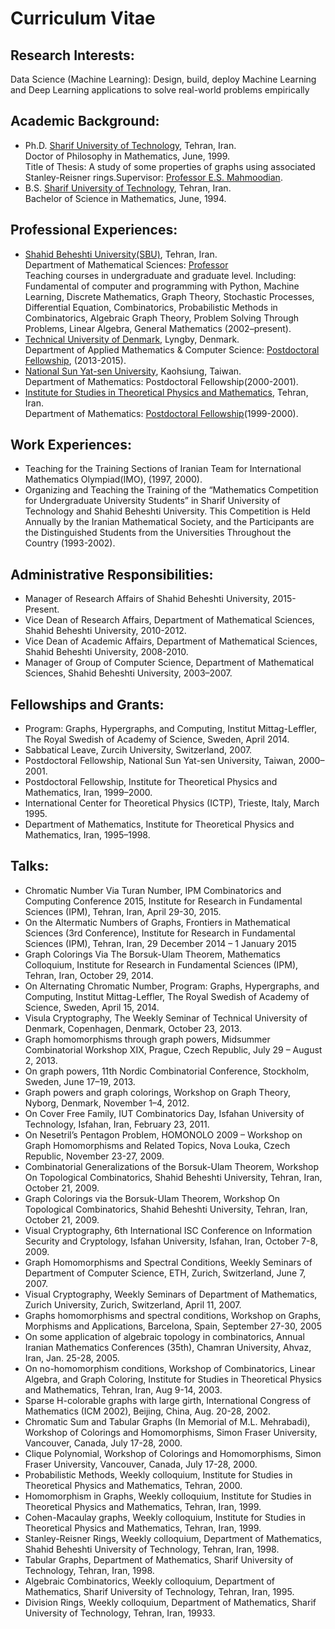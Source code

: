 # Curriculum Vitae
## Research Interests:
Data Science (Machine Learning): Design, build, deploy Machine Learning and Deep Learning applications to solve real-world 
problems empirically

## Academic Background:
- Ph.D.  [Sharif University of Technology](http://www.en.sharif.edu), Tehran, Iran. <br>
Doctor of Philosophy in Mathematics, June, 1999. <br>
Title of Thesis: A study of some properties of graphs using associated  Stanley-Reisner rings.Supervisor: [Professor E.S. Mahmoodian](http://sina.sharif.edu/~emahmood/).
- B.S.   [Sharif University of Technology](http://www.en.sharif.edu), Tehran, Iran. <br>
Bachelor of Science in Mathematics, June, 1994.

## Professional Experiences:
- [Shahid Beheshti University(SBU)](http://en.sbu.ac.ir/), Tehran, Iran. <br>
Department of Mathematical Sciences: [Professor](http://facultymembers.sbu.ac.ir/hhaji/) <br>
Teaching courses in undergraduate and graduate level. Including: Fundamental of computer and programming with Python, 
Machine Learning, Discrete Mathematics, Graph Theory, Stochastic Processes, Differential Equation, Combinatorics, 
Probabilistic Methods in Combinatorics, Algebraic Graph Theory, Problem Solving Through Problems, Linear Algebra, 
General Mathematics (2002–present).
- [Technical University of Denmark](http://www.dtu.dk), Lyngby, Denmark. <br>
Department of Applied Mathematics & Computer Science: [Postdoctoral Fellowship](http://orbit.dtu.dk/en/persons/hossein-hajiabolhassan(6235f452-7084-451c-8523-8815606cb4ba).html), (2013-2015).
- [National Sun Yat-sen University](http://www.nsysu.edu.tw), Kaohsiung, Taiwan. <br>
Department of Mathematics: Postdoctoral Fellowship(2000-2001).
- [Institute for Studies in Theoretical Physics and Mathematics](http://www.ipm.ac.ir), Tehran, Iran. <br>
Department of Mathematics: [Postdoctoral Fellowship](http://www.ipm.ac.ir/personalinfo.jsp?PeopleCode=IP9900195)(1999-2000).

## Work Experiences:
- Teaching for the Training Sections of Iranian Team for International Mathematics Olympiad(IMO), (1997, 2000).
- Organizing and Teaching the Training of the “Mathematics Competition for  Undergraduate University Students” in Sharif 
University of Technology and Shahid Beheshti University. This Competition is Held Annually by the  Iranian Mathematical 
Society, and the Participants are the Distinguished Students from the Universities Throughout the Country (1993-2002).

## Administrative Responsibilities:
- Manager of Research Affairs of Shahid Beheshti University, 2015-Present.
- Vice Dean of Research Affairs, Department of Mathematical Sciences, Shahid Beheshti University, 2010-2012.
- Vice Dean of Academic Affairs, Department of Mathematical Sciences, Shahid Beheshti  University, 2008-2010.
- Manager of Group of Computer Science, Department of Mathematical Sciences,  Shahid Beheshti University, 2003–2007.

## Fellowships and Grants:
- Program: Graphs, Hypergraphs, and Computing, Institut Mittag-Leffler, The Royal Swedish of Academy of Science, 
Sweden, April 2014.
- Sabbatical Leave, Zurcih University, Switzerland, 2007.
- Postdoctoral Fellowship, National Sun Yat-sen University, Taiwan, 2000–2001.
- Postdoctoral Fellowship, Institute for Theoretical Physics and Mathematics, Iran, 1999–2000.
- International Center for Theoretical Physics (ICTP), Trieste, Italy, March 1995. 
- Department of Mathematics, Institute for Theoretical Physics and Mathematics, Iran, 1995–1998. 

## Talks:
- Chromatic Number Via Turan Number, IPM Combinatorics and Computing   Conference 2015, Institute for Research in 
Fundamental Sciences (IPM), Tehran, Iran, April 29-30, 2015.
- On the Altermatic Numbers of Graphs, Frontiers in Mathematical Sciences (3rd Conference), Institute for Research in 
Fundamental Sciences (IPM), Tehran, Iran, 29 December 2014 – 1 January 2015
- Graph Colorings Via The Borsuk-Ulam Theorem, Mathematics Colloquium, Institute for Research in Fundamental Sciences (IPM), 
Tehran, Iran, October 29, 2014. 
- On Alternating Chromatic Number, Program: Graphs, Hypergraphs, and Computing, Institut Mittag-Leffler, The Royal Swedish of 
Academy of Science, Sweden, April 15, 2014.
- Visula Cryptography, The Weekly Seminar of Technical University of Denmark, Copenhagen, Denmark, October 23, 2013.
- Graph homomorphisms through graph powers, Midsummer Combinatorial Workshop XIX,  Prague, Czech Republic, 
July 29 – August 2, 2013.
- On graph powers, 11th Nordic Combinatorial Conference, Stockholm, Sweden, June 17–19, 2013. 
- Graph powers and graph colorings, Workshop on Graph Theory, Nyborg, Denmark, November 1–4, 2012.
- On Cover Free Family, IUT Combinatorics Day, Isfahan University of Technology, Isfahan, Iran, February 23, 2011.
- On Nesetril’s Pentagon Problem, HOMONOLO 2009 – Workshop on Graph Homomorphisms and Related Topics, Nova Louka, Czech 
Republic, November 23-27, 2009. 
- Combinatorial Generalizations of the Borsuk-Ulam Theorem, Workshop On Topological Combinatorics, Shahid Beheshti 
University, Tehran, Iran, October 21, 2009.
- Graph Colorings via the Borsuk-Ulam Theorem, Workshop On Topological Combinatorics, Shahid Beheshti University, Tehran, 
Iran, October 21, 2009.
- Visual Cryptography, 6th International ISC Conference on Information Security and Cryptology, Isfahan University, Isfahan, 
Iran, October 7-8, 2009.
- Graph Homomorphisms and Spectral Conditions, Weekly Seminars of Department of Computer Science, ETH, Zurich, Switzerland, 
June 7, 2007.
- Visual Cryptography, Weekly Seminars of Department of Mathematics, Zurich University, Zurich, Switzerland, April 11, 2007.
- Graphs homomorphisms and spectral conditions, Workshop on Graphs, Morphisms and Applications, Barcelona, Spain, 
September 27-30, 2005
- On some application of algebraic topology in combinatorics, Annual Iranian Mathematics Conferences (35th), Chamran 
University, Ahvaz, Iran, Jan. 25-28, 2005.
- On no-homomorphism conditions, Workshop of Combinatorics, Linear Algebra, and Graph Coloring, Institute for Studies in 
Theoretical Physics and Mathematics, Tehran, Iran, Aug 9-14, 2003.
- Sparse H-colorable graphs with large girth, International Congress of Mathematics (ICM 2002), Beijing, China, Aug. 20-28, 2002.
- Chromatic Sum and Tabular Graphs (In Memorial of M.L. Mehrabadi), Workshop of Colorings and Homomorphisms, Simon Fraser 
University, Vancouver, Canada, July 17-28, 2000.
- Clique Polynomial, Workshop of Colorings and Homomorphisms, Simon Fraser University, Vancouver, Canada, July 17-28, 2000.
- Probabilistic Methods, Weekly colloquium, Institute for Studies in Theoretical Physics and Mathematics, Tehran, 2000.
- Homomorphism in Graphs, Weekly colloquium, Institute for Studies in Theoretical Physics and Mathematics, Tehran, Iran, 1999.
- Cohen-Macaulay graphs, Weekly colloquium, Institute for Studies in Theoretical Physics and Mathematics, Tehran, Iran, 1999.
- Stanley-Reisner Rings, Weekly colloquium, Department of Mathematics, Shahid Beheshti University of Technology, Tehran, 
Iran, 1998.
- Tabular Graphs, Department of Mathematics, Sharif University of Technology, Tehran, Iran, 1998.
- Algebraic Combinatorics, Weekly colloquium, Department of Mathematics, Sharif University of Technology, Tehran, Iran, 1995.
- Division Rings, Weekly colloquium, Department of Mathematics, Sharif University of Technology, Tehran, Iran, 19933.
